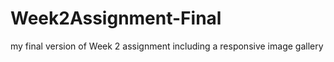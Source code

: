 # Week2Assignment-Final
my final version of Week 2 assignment  including a responsive image gallery 
